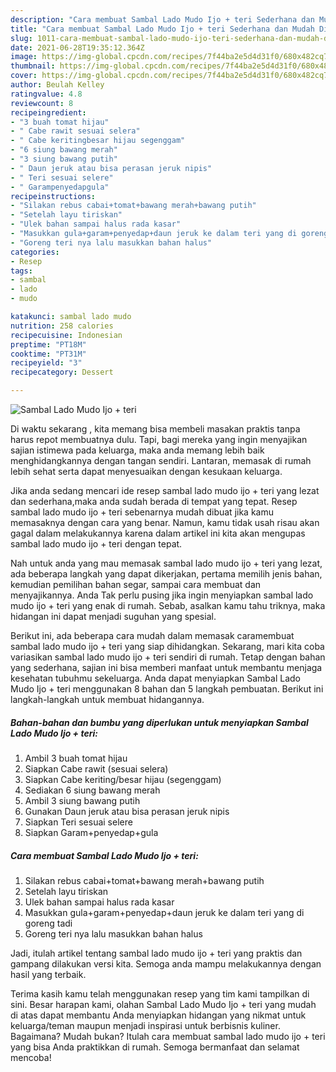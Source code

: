```yaml
---
description: "Cara membuat Sambal Lado Mudo Ijo + teri Sederhana dan Mudah Dibuat"
title: "Cara membuat Sambal Lado Mudo Ijo + teri Sederhana dan Mudah Dibuat"
slug: 1011-cara-membuat-sambal-lado-mudo-ijo-teri-sederhana-dan-mudah-dibuat
date: 2021-06-28T19:35:12.364Z
image: https://img-global.cpcdn.com/recipes/7f44ba2e5d4d31f0/680x482cq70/sambal-lado-mudo-ijo-teri-foto-resep-utama.jpg
thumbnail: https://img-global.cpcdn.com/recipes/7f44ba2e5d4d31f0/680x482cq70/sambal-lado-mudo-ijo-teri-foto-resep-utama.jpg
cover: https://img-global.cpcdn.com/recipes/7f44ba2e5d4d31f0/680x482cq70/sambal-lado-mudo-ijo-teri-foto-resep-utama.jpg
author: Beulah Kelley
ratingvalue: 4.8
reviewcount: 8
recipeingredient:
- "3 buah tomat hijau"
- " Cabe rawit sesuai selera"
- " Cabe keritingbesar hijau segenggam"
- "6 siung bawang merah"
- "3 siung bawang putih"
- " Daun jeruk atau bisa perasan jeruk nipis"
- " Teri sesuai selere"
- " Garampenyedapgula"
recipeinstructions:
- "Silakan rebus cabai+tomat+bawang merah+bawang putih"
- "Setelah layu tiriskan"
- "Ulek bahan sampai halus rada kasar"
- "Masukkan gula+garam+penyedap+daun jeruk ke dalam teri yang di goreng tadi"
- "Goreng teri nya lalu masukkan bahan halus"
categories:
- Resep
tags:
- sambal
- lado
- mudo

katakunci: sambal lado mudo 
nutrition: 258 calories
recipecuisine: Indonesian
preptime: "PT18M"
cooktime: "PT31M"
recipeyield: "3"
recipecategory: Dessert

---
```



![Sambal Lado Mudo Ijo + teri](https://img-global.cpcdn.com/recipes/7f44ba2e5d4d31f0/680x482cq70/sambal-lado-mudo-ijo-teri-foto-resep-utama.jpg)

Di waktu  sekarang , kita memang bisa membeli masakan praktis tanpa harus repot membuatnya dulu. Tapi, bagi mereka yang ingin menyajikan sajian istimewa pada keluarga, maka anda memang lebih baik menghidangkannya dengan tangan sendiri. Lantaran, memasak di rumah lebih sehat serta dapat menyesuaikan dengan kesukaan keluarga.

Jika anda sedang mencari ide resep sambal lado mudo ijo + teri yang lezat dan sederhana,maka anda sudah berada di tempat yang tepat. Resep sambal lado mudo ijo + teri  sebenarnya mudah dibuat jika kamu memasaknya dengan cara yang benar. Namun, kamu tidak usah risau akan gagal dalam melakukannya 
karena dalam artikel ini kita akan mengupas sambal lado mudo ijo + teri dengan tepat.  



Nah untuk anda yang mau memasak sambal lado mudo ijo + teri yang lezat, ada beberapa langkah yang dapat dikerjakan, pertama memilih jenis bahan, kemudian pemilihan bahan segar, sampai cara membuat dan menyajikannya. Anda Tak perlu pusing jika ingin menyiapkan sambal lado mudo ijo + teri yang enak di rumah. Sebab, asalkan kamu  tahu triknya, maka hidangan ini dapat menjadi suguhan yang spesial.

Berikut ini, ada beberapa cara mudah dalam memasak caramembuat sambal lado mudo ijo + teri yang siap dihidangkan. Sekarang, mari kita coba variasikan sambal lado mudo ijo + teri sendiri di rumah. Tetap dengan bahan yang sederhana, sajian ini bisa memberi manfaat untuk membantu menjaga kesehatan tubuhmu sekeluarga. Anda dapat menyiapkan Sambal Lado Mudo Ijo + teri menggunakan 8 bahan dan 5 langkah pembuatan. Berikut ini langkah-langkah untuk membuat hidangannya.

<!--inarticleads1-->

##### Bahan-bahan dan bumbu yang diperlukan untuk menyiapkan Sambal Lado Mudo Ijo + teri:

1. Ambil 3 buah tomat hijau
1. Siapkan  Cabe rawit (sesuai selera)
1. Siapkan  Cabe keriting/besar hijau (segenggam)
1. Sediakan 6 siung bawang merah
1. Ambil 3 siung bawang putih
1. Gunakan  Daun jeruk atau bisa perasan jeruk nipis
1. Siapkan  Teri sesuai selere
1. Siapkan  Garam+penyedap+gula




<!--inarticleads2-->

##### Cara membuat Sambal Lado Mudo Ijo + teri:

1. Silakan rebus cabai+tomat+bawang merah+bawang putih
1. Setelah layu tiriskan
1. Ulek bahan sampai halus rada kasar
1. Masukkan gula+garam+penyedap+daun jeruk ke dalam teri yang di goreng tadi
1. Goreng teri nya lalu masukkan bahan halus




Jadi, itulah artikel tentang  sambal lado mudo ijo + teri  yang praktis dan gampang dilakukan versi kita. Semoga anda mampu melakukannya dengan hasil yang terbaik. 

Terima kasih kamu telah menggunakan resep yang tim kami tampilkan di sini. Besar harapan kami, olahan  Sambal Lado Mudo Ijo + teri yang mudah di atas dapat membantu Anda menyiapkan hidangan yang nikmat untuk keluarga/teman maupun menjadi inspirasi untuk berbisnis kuliner. Bagaimana? Mudah bukan? Itulah cara membuat sambal lado mudo ijo + teri yang bisa Anda praktikkan di rumah. Semoga bermanfaat dan selamat mencoba!

